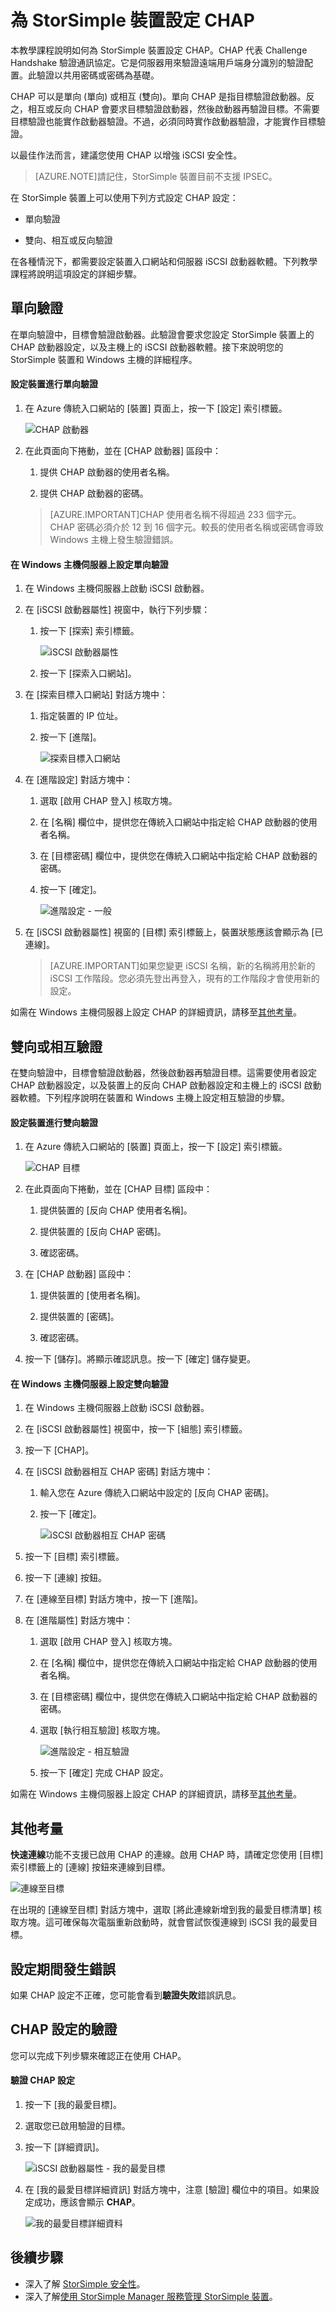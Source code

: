 <properties 
   pageTitle="為 StorSimple 裝置設定 CHAP | Microsoft Azure"
   description="描述如何在 StorSimple 裝置上設定 Challenge Handshake 驗證通訊協定 (CHAP)。"
   services="storsimple"
   documentationCenter=""
   authors="alkohli"
   manager="carolz"
   editor="" />
<tags 
   ms.service="storsimple"
   ms.devlang="NA"
   ms.topic="article"
   ms.tgt_pltfrm="na"
   ms.workload="TBD"
   ms.date="12/02/2015"
   ms.author="alkohli" />

# 為 StorSimple 裝置設定 CHAP

本教學課程說明如何為 StorSimple 裝置設定 CHAP。CHAP 代表 Challenge Handshake 驗證通訊協定。它是伺服器用來驗證遠端用戶端身分識別的驗證配置。此驗證以共用密碼或密碼為基礎。

CHAP 可以是單向 (單向) 或相互 (雙向)。單向 CHAP 是指目標驗證啟動器。反之，相互或反向 CHAP 會要求目標驗證啟動器，然後啟動器再驗證目標。不需要目標驗證也能實作啟動器驗證。不過，必須同時實作啟動器驗證，才能實作目標驗證。

以最佳作法而言，建議您使用 CHAP 以增強 iSCSI 安全性。

>[AZURE.NOTE]請記住，StorSimple 裝置目前不支援 IPSEC。

在 StorSimple 裝置上可以使用下列方式設定 CHAP 設定：

- 單向驗證

- 雙向、相互或反向驗證

在各種情況下，都需要設定裝置入口網站和伺服器 iSCSI 啟動器軟體。下列教學課程將說明這項設定的詳細步驟。

## 單向驗證

在單向驗證中，目標會驗證啟動器。此驗證會要求您設定 StorSimple 裝置上的 CHAP 啟動器設定，以及主機上的 iSCSI 啟動器軟體。接下來說明您的 StorSimple 裝置和 Windows 主機的詳細程序。

#### 設定裝置進行單向驗證

1. 在 Azure 傳統入口網站的 [裝置] 頁面上，按一下 [設定] 索引標籤。

    ![CHAP 啟動器](./media/storsimple-configure-chap/IC740943.png)

2. 在此頁面向下捲動，並在 [CHAP 啟動器] 區段中：
													
	1. 提供 CHAP 啟動器的使用者名稱。

	2. 提供 CHAP 啟動器的密碼。

    > [AZURE.IMPORTANT]CHAP 使用者名稱不得超過 233 個字元。CHAP 密碼必須介於 12 到 16 個字元。較長的使用者名稱或密碼會導致 Windows 主機上發生驗證錯誤。

#### 在 Windows 主機伺服器上設定單向驗證

1. 在 Windows 主機伺服器上啟動 iSCSI 啟動器。

2. 在 [iSCSI 啟動器屬性] 視窗中，執行下列步驟：
													
	1. 按一下 [探索] 索引標籤。

		![iSCSI 啟動器屬性](./media/storsimple-configure-chap/IC740944.png)

	2. 按一下 [探索入口網站]。

3. 在 [探索目標入口網站] 對話方塊中：
													
	1. 指定裝置的 IP 位址。

	3. 按一下 [進階]。

		![探索目標入口網站](./media/storsimple-configure-chap/IC740945.png)

4. 在 [進階設定] 對話方塊中：
													
	1. 選取 [啟用 CHAP 登入] 核取方塊。

	2. 在 [名稱] 欄位中，提供您在傳統入口網站中指定給 CHAP 啟動器的使用者名稱。

	3. 在 [目標密碼] 欄位中，提供您在傳統入口網站中指定給 CHAP 啟動器的密碼。

	4. 按一下 [確定]。

		![進階設定 - 一般](./media/storsimple-configure-chap/IC740946.png)

5. 在 [iSCSI 啟動器屬性] 視窗的 [目標] 索引標籤上，裝置狀態應該會顯示為 [已連線]。

    > [AZURE.IMPORTANT]如果您變更 iSCSI 名稱，新的名稱將用於新的 iSCSI 工作階段。您必須先登出再登入，現有的工作階段才會使用新的設定。

如需在 Windows 主機伺服器上設定 CHAP 的詳細資訊，請移至[其他考量](#additional-considerations)。


## 雙向或相互驗證

在雙向驗證中，目標會驗證啟動器，然後啟動器再驗證目標。這需要使用者設定 CHAP 啟動器設定，以及裝置上的反向 CHAP 啟動器設定和主機上的 iSCSI 啟動器軟體。下列程序說明在裝置和 Windows 主機上設定相互驗證的步驟。

#### 設定裝置進行雙向驗證

1. 在 Azure 傳統入口網站的 [裝置] 頁面上，按一下 [設定] 索引標籤。

    ![CHAP 目標](./media/storsimple-configure-chap/IC740948.png)

2. 在此頁面向下捲動，並在 [CHAP 目標] 區段中：
													
	1. 提供裝置的 [反向 CHAP 使用者名稱]。

	2. 提供裝置的 [反向 CHAP 密碼]。

	3. 確認密碼。

3. 在 [CHAP 啟動器] 區段中：
												
	1. 提供裝置的 [使用者名稱]。

	1. 提供裝置的 [密碼]。

	3. 確認密碼。

4. 按一下 [儲存]。將顯示確認訊息。按一下 [確定] 儲存變更。

#### 在 Windows 主機伺服器上設定雙向驗證

1. 在 Windows 主機伺服器上啟動 iSCSI 啟動器。

2. 在 [iSCSI 啟動器屬性] 視窗中，按一下 [組態] 索引標籤。

3. 按一下 [CHAP]。

4. 在 [iSCSI 啟動器相互 CHAP 密碼] 對話方塊中：
													
	1. 輸入您在 Azure 傳統入口網站中設定的 [反向 CHAP 密碼]。

	2. 按一下 [確定]。

		![iSCSI 啟動器相互 CHAP 密碼](./media/storsimple-configure-chap/IC740949.png)

5. 按一下 [目標] 索引標籤。

6. 按一下 [連線] 按鈕。

7. 在 [連線至目標] 對話方塊中，按一下 [進階]。

8. 在 [進階屬性] 對話方塊中：
													
	1. 選取 [啟用 CHAP 登入] 核取方塊。

	2. 在 [名稱] 欄位中，提供您在傳統入口網站中指定給 CHAP 啟動器的使用者名稱。

	3. 在 [目標密碼] 欄位中，提供您在傳統入口網站中指定給 CHAP 啟動器的密碼。

	4. 選取 [執行相互驗證] 核取方塊。

		![進階設定 - 相互驗證](./media/storsimple-configure-chap/IC740950.png)

	5. 按一下 [確定] 完成 CHAP 設定。

如需在 Windows 主機伺服器上設定 CHAP 的詳細資訊，請移至[其他考量](#additional-considerations)。

## 其他考量

**快速連線**功能不支援已啟用 CHAP 的連線。啟用 CHAP 時，請確定您使用 [目標] 索引標籤上的 [連線] 按鈕來連線到目標。

![連線至目標](./media/storsimple-configure-chap/IC740947.png)

在出現的 [連線至目標] 對話方塊中，選取 [將此連線新增到我的最愛目標清單] 核取方塊。這可確保每次電腦重新啟動時，就會嘗試恢復連線到 iSCSI 我的最愛目標。

## 設定期間發生錯誤

如果 CHAP 設定不正確，您可能會看到**驗證失敗**錯誤訊息。

## CHAP 設定的驗證

您可以完成下列步驟來確認正在使用 CHAP。

#### 驗證 CHAP 設定

1. 按一下 [我的最愛目標]。

2. 選取您已啟用驗證的目標。

3. 按一下 [詳細資訊]。

    ![iSCSI 啟動器屬性 - 我的最愛目標](./media/storsimple-configure-chap/IC740951.png)

4. 在 [我的最愛目標詳細資訊] 對話方塊中，注意 [驗證] 欄位中的項目。如果設定成功，應該會顯示 **CHAP**。

    ![我的最愛目標詳細資料](./media/storsimple-configure-chap/IC740952.png)

## 後續步驟

- 深入了解 [StorSimple 安全性](storsimple-security.md)。
- 深入了解[使用 StorSimple Manager 服務管理 StorSimple 裝置](storsimple-manager-service-administration.md)。

<!---HONumber=AcomDC_1203_2015-->